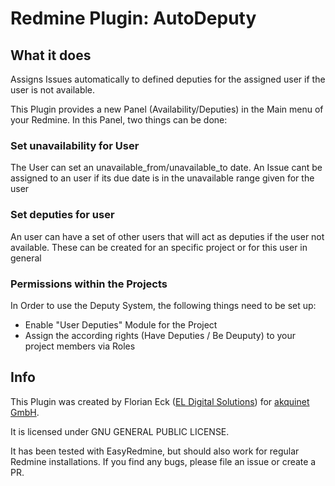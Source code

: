 # Redmine Plugin: AutoDeputy

## What it does
Assigns Issues automatically to defined deputies for the assigned user if the user is not available.

This Plugin provides a new Panel (Availability/Deputies) in the Main menu of your Redmine.
In this Panel, two things can be done:

### Set unavailability for User

The User can set an unavailable_from/unavailable_to date. An Issue cant be assigned to an user if its due date is in the unavailable range given for the user

### Set deputies for user

An user can have a set of other users that will act as deputies if the user not available. These can be created for an specific project or for this user in general

### Permissions within the Projects
In Order to use the Deputy System, the following things need to be set up:

- Enable "User Deputies" Module for the Project
- Assign the according rights (Have Deputies / Be Deuputy) to your project members via Roles

## Info

This Plugin was created by Florian Eck ([EL Digital Solutions](http://www.el-digital.de)) for [akquinet GmbH](http://www.akquinet.de/).

It is licensed under GNU GENERAL PUBLIC LICENSE.

It has been tested with EasyRedmine, but should also work for regular Redmine installations. If you find any bugs, please file an issue or create a PR.
